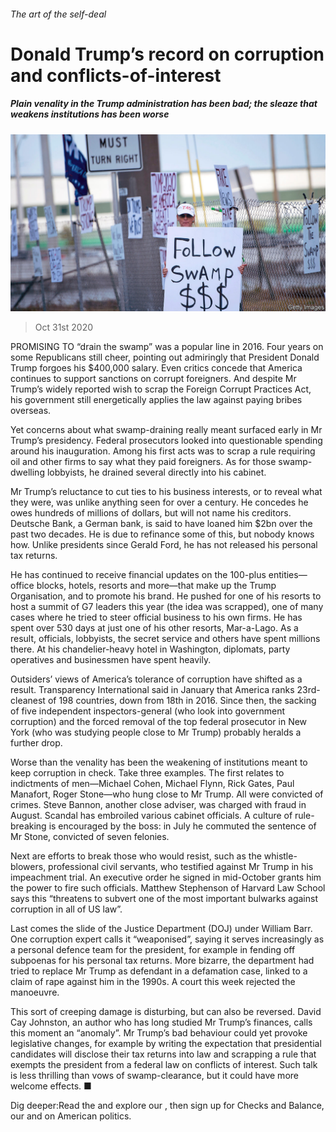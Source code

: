 ###### The art of the self-deal

# Donald Trump’s record on corruption and conflicts-of-interest 

##### Plain venality in the Trump administration has been bad; the sleaze that weakens institutions has been worse 

![image](images/20201031_USP006_0.jpg) 

> Oct 31st 2020 

PROMISING TO “drain the swamp” was a popular line in 2016. Four years on some Republicans still cheer, pointing out admiringly that President Donald Trump forgoes his $400,000 salary. Even critics concede that America continues to support sanctions on corrupt foreigners. And despite Mr Trump’s widely reported wish to scrap the Foreign Corrupt Practices Act, his government still energetically applies the law against paying bribes overseas.

Yet concerns about what swamp-draining really meant surfaced early in Mr Trump’s presidency. Federal prosecutors looked into questionable spending around his inauguration. Among his first acts was to scrap a rule requiring oil and other firms to say what they paid foreigners. As for those swamp-dwelling lobbyists, he drained several directly into his cabinet.


Mr Trump’s reluctance to cut ties to his business interests, or to reveal what they were, was unlike anything seen for over a century. He concedes he owes hundreds of millions of dollars, but will not name his creditors. Deutsche Bank, a German bank, is said to have loaned him $2bn over the past two decades. He is due to refinance some of this, but nobody knows how. Unlike presidents since Gerald Ford, he has not released his personal tax returns.

He has continued to receive financial updates on the 100-plus entities—office blocks, hotels, resorts and more—that make up the Trump Organisation, and to promote his brand. He pushed for one of his resorts to host a summit of G7 leaders this year (the idea was scrapped), one of many cases where he tried to steer official business to his own firms. He has spent over 530 days at just one of his other resorts, Mar-a-Lago. As a result, officials, lobbyists, the secret service and others have spent millions there. At his chandelier-heavy hotel in Washington, diplomats, party operatives and businessmen have spent heavily.

Outsiders’ views of America’s tolerance of corruption have shifted as a result. Transparency International said in January that America ranks 23rd-cleanest of 198 countries, down from 18th in 2016. Since then, the sacking of five independent inspectors-general (who look into government corruption) and the forced removal of the top federal prosecutor in New York (who was studying people close to Mr Trump) probably heralds a further drop.

Worse than the venality has been the weakening of institutions meant to keep corruption in check. Take three examples. The first relates to indictments of men—Michael Cohen, Michael Flynn, Rick Gates, Paul Manafort, Roger Stone—who hung close to Mr Trump. All were convicted of crimes. Steve Bannon, another close adviser, was charged with fraud in August. Scandal has embroiled various cabinet officials. A culture of rule-breaking is encouraged by the boss: in July he commuted the sentence of Mr Stone, convicted of seven felonies.

Next are efforts to break those who would resist, such as the whistle-blowers, professional civil servants, who testified against Mr Trump in his impeachment trial. An executive order he signed in mid-October grants him the power to fire such officials. Matthew Stephenson of Harvard Law School says this “threatens to subvert one of the most important bulwarks against corruption in all of US law”.

Last comes the slide of the Justice Department (DOJ) under William Barr. One corruption expert calls it “weaponised”, saying it serves increasingly as a personal defence team for the president, for example in fending off subpoenas for his personal tax returns. More bizarre, the department had tried to replace Mr Trump as defendant in a defamation case, linked to a claim of rape against him in the 1990s. A court this week rejected the manoeuvre.

This sort of creeping damage is disturbing, but can also be reversed. David Cay Johnston, an author who has long studied Mr Trump’s finances, calls this moment an “anomaly”. Mr Trump’s bad behaviour could yet provoke legislative changes, for example by writing the expectation that presidential candidates will disclose their tax returns into law and scrapping a rule that exempts the president from a federal law on conflicts of interest. Such talk is less thrilling than vows of swamp-clearance, but it could have more welcome effects. ■

Dig deeper:Read the  and explore our , then sign up for Checks and Balance, our  and  on American politics.

